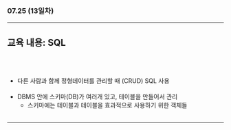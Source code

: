 ###  07.25 (13일차)
---
교육 내용: SQL 
---
<br><br>

- 다른 사람과 함께 정형데이터를 관리할 때 (CRUD) SQL 사용<br><br>
- DBMS 안에 스키마(DB)가 여러개 있고, 테이블을 만들어서 관리
  - 스키마에는 테이블과 테이블을 효과적으로 사용하기 위한 객체들 <br><br>
***
